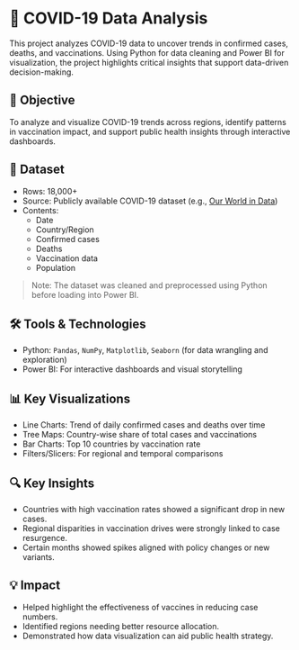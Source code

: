 # 🦠 COVID-19 Data Analysis

This project analyzes COVID-19 data to uncover trends in confirmed cases, deaths, and vaccinations. Using Python for data cleaning and Power BI for visualization, the project highlights critical insights that support data-driven decision-making.

## 📌 Objective
To analyze and visualize COVID-19 trends across regions, identify patterns in vaccination impact, and support public health insights through interactive dashboards.

## 📂 Dataset
- Rows: 18,000+  
- Source: Publicly available COVID-19 dataset (e.g., [Our World in Data](https://ourworldindata.org/coronavirus))  
- Contents:  
  - Date  
  - Country/Region  
  - Confirmed cases  
  - Deaths  
  - Vaccination data  
  - Population  

> Note: The dataset was cleaned and preprocessed using Python before loading into Power BI.

## 🛠 Tools & Technologies
- Python: `Pandas`, `NumPy`, `Matplotlib`, `Seaborn` (for data wrangling and exploration)
- Power BI: For interactive dashboards and visual storytelling

## 📊 Key Visualizations
- Line Charts: Trend of daily confirmed cases and deaths over time
- Tree Maps: Country-wise share of total cases and vaccinations
- Bar Charts: Top 10 countries by vaccination rate
- Filters/Slicers: For regional and temporal comparisons

## 🔍 Key Insights
- Countries with high vaccination rates showed a significant drop in new cases.
- Regional disparities in vaccination drives were strongly linked to case resurgence.
- Certain months showed spikes aligned with policy changes or new variants.

## 💡 Impact
- Helped highlight the effectiveness of vaccines in reducing case numbers.
- Identified regions needing better resource allocation.
- Demonstrated how data visualization can aid public health strategy.


